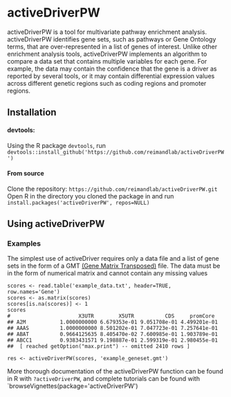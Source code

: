 # activeDriverPW

activeDriverPW is a tool for multivariate pathway enrichment analysis. activeDriverPW identifies gene sets, such as pathways or Gene Ontology terms, that are over-represented in a list of genes of interest. Unlike other enrichment analysis tools, activeDriverPW implements an algorithm to compare a data set that contains multiple variables for each gene. For example, the data may contain the confidence that the gene is a driver as reported by several tools, or it may contain differential expression values across different genetic regions such as coding regions and promoter regions.

## Installation

#### devtools:
Using the R package `devtools`, run
`devtools::install_github('https://github.com/reimandlab/activeDriverPW')`

#### From source
Clone the repository: `https://github.com/reimandlab/activeDriverPW.git`
Open R in the directory you cloned the package in and run `install.packages('activeDriverPW', repos=NULL)`

## Using activeDriverPW

### Examples
The simplest use of activeDriver requires only a data file and a list of gene sets in the form of a GMT [(Gene Matrix Transposed)](https://software.broadinstitute.org/cancer/software/gsea/wiki/index.php/Data_formats#GMT:_Gene_Matrix_Transposed_file_format_.28.2A.gmt.29) file. The data must be in the form of numerical matrix and cannot contain any missing values
```
scores <- read.table('example_data.txt', header=TRUE, row.names='Gene')
scores <- as.matrix(scores)
scores[is.na(scores)] <- 1
scores
#                      X3UTR        X5UTR          CDS     promCore
## A2M           1.0000000000 6.679353e-01 9.051708e-01 4.499201e-01
## AAAS          1.0000000000 8.501202e-01 7.047723e-01 7.257641e-01
## ABAT          0.9664125635 8.405470e-02 7.600985e-01 1.903789e-01
## ABCC1         0.9383431571 9.198887e-01 2.599319e-01 2.980455e-01
##  [ reached getOption("max.print") -- omitted 2410 rows ]

res <- activeDriverPW(scores, 'example_geneset.gmt')
```

More thorough documentation of the activeDriverPW function can be found in R with `?activeDriverPW`, and complete tutorials can be found with `browseVignettes(package='activeDriverPW')